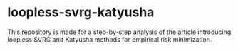 # loopless-svrg-katyusha

This repository is made for a step-by-step analysis of the [article](http://proceedings.mlr.press/v117/kovalev20a/kovalev20a.pdf) introducing loopless SVRG and Katyusha methods for empirical risk minimization.

